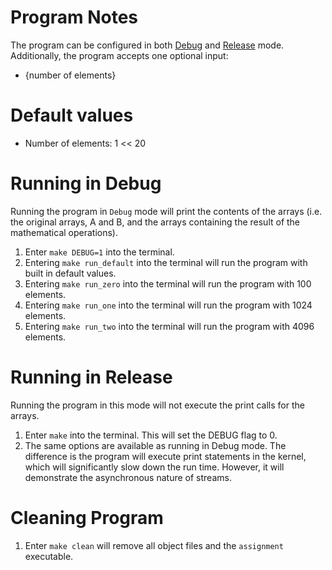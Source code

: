 # Program Notes
The program can be configured in both <u>Debug</u> and <u>Release</u> mode. Additionally, the program accepts one optional input:
  - {number of elements}

# Default values
- Number of elements: 1 << 20

# Running in Debug
Running the program in `Debug` mode will print the contents of the arrays (i.e. the original arrays, A and B, and the arrays containing the result of the mathematical operations).

1. Enter `make DEBUG=1` into the terminal.
2. Entering `make run_default` into the terminal will run the program with built in default values.
3. Entering `make run_zero` into the terminal will run the program with 100 elements.
4. Entering `make run_one` into the terminal will run the program with 1024 elements.
5. Entering `make run_two` into the terminal will run the program with 4096 elements.

# Running in Release
Running the program in this mode will not execute the print calls for the arrays.

1. Enter `make` into the terminal. This will set the DEBUG flag to 0.
2. The same options are available as running in Debug mode. The difference is the program will execute print statements in the kernel, which will significantly slow down the run time. However, it will demonstrate the asynchronous nature of streams.

# Cleaning Program
1. Enter `make clean` will remove all object files and the `assignment` executable.
